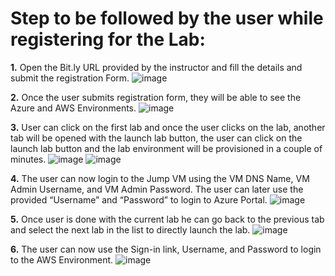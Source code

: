 # Step to be followed by the user while registering for the Lab:

**1.**	Open the Bit.ly URL provided by the instructor and fill the details and submit the registration Form.
![image](https://user-images.githubusercontent.com/85232046/126780702-c0bdf1fb-ca87-405d-b45e-4d305d1e1aa0.png)

 

**2.**	Once the user submits registration form, they will be able to see the Azure and AWS Environments.
![image](https://user-images.githubusercontent.com/85232046/126780724-74b95a51-0583-4ea2-b501-fd752d2e38e3.png)


 






**3.**	User can click on the first lab and once the user clicks on the lab, another tab will be opened with the launch lab button, the user can click on the launch lab button and the lab environment will be provisioned in a couple of minutes.
![image](https://user-images.githubusercontent.com/85232046/159861300-b45497c2-6de8-40ef-98b7-40ef3b6bff49.png)
![image](https://user-images.githubusercontent.com/85232046/159861123-7f2ee9c3-add5-4439-a903-1c6a2408e201.png)
 

 

**4.**	The user can now login to the Jump VM using the VM DNS Name, VM Admin Username, and VM Admin Password. The user can later use the provided “Username” and “Password” to login to Azure Portal.
![image](https://user-images.githubusercontent.com/85232046/159860686-25ad1ac3-3678-44ce-bc99-70dcbe07b3a8.png)


 



**5.** Once user is done with the current lab he can go back to the previous tab and select the next lab in the list to directly launch the lab.
![image](https://user-images.githubusercontent.com/85232046/159860892-b8e30feb-269d-4a99-908f-84d11af148c6.png)


 

**6.**	The user can now use the Sign-in link, Username, and Password to login to the AWS Environment.
![image](https://user-images.githubusercontent.com/85232046/159861564-941215a8-58f2-4447-b59c-27e00dc69add.png)

 



